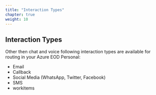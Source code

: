```yaml
---
title: "Interaction Types"
chapter: true
weight: 10
---
```


## Interaction Types

Other then chat and voice following interaction types are available for routing in your Azure EOD Personal:
- Email
- Callback
- Social Media (WhatsApp, Twitter, Facebook)
- SMS
- workitems

